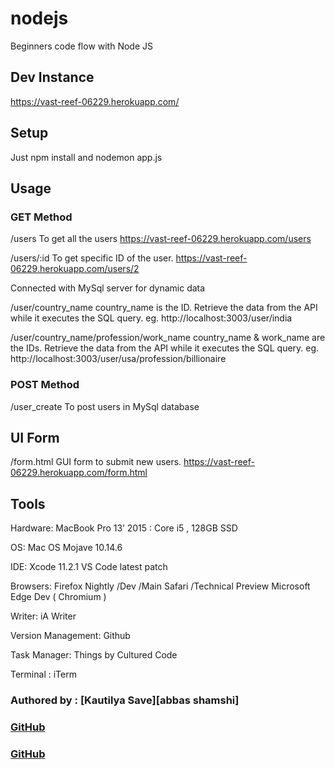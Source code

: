 # nodejs

Beginners code flow with Node JS

## Dev Instance

https://vast-reef-06229.herokuapp.com/

## Setup

Just npm install and nodemon app.js

## Usage

### GET Method

/users
To get all the users
https://vast-reef-06229.herokuapp.com/users

/users/:id
To get specific ID of the user.
https://vast-reef-06229.herokuapp.com/users/2

Connected with MySql server for dynamic data

/user/country_name
country_name is the ID. Retrieve the data from the API while it executes the SQL query.
eg. http://localhost:3003/user/india

/user/country_name/profession/work_name
country_name & work_name are the IDs. Retrieve the data from the API while it executes the SQL query.
eg. http://localhost:3003/user/usa/profession/billionaire

### POST Method

/user_create
To post users in MySql database

## UI Form

/form.html
GUI form to submit new users.
https://vast-reef-06229.herokuapp.com/form.html

## Tools

Hardware: MacBook Pro 13’ 2015 : Core i5 , 128GB SSD

OS: Mac OS Mojave 10.14.6

IDE: Xcode 11.2.1
VS Code latest patch

Browsers: Firefox Nightly /Dev /Main
Safari /Technical Preview
Microsoft Edge Dev ( Chromium )

Writer: iA Writer

Version Management: Github

Task Manager: Things by Cultured Code

Terminal : iTerm

### Authored by : [Kautilya Save][abbas shamshi]

### [GitHub](https://github.com/SensehacK)

### [GitHub](https://github.com/Abbas-shamshi)
